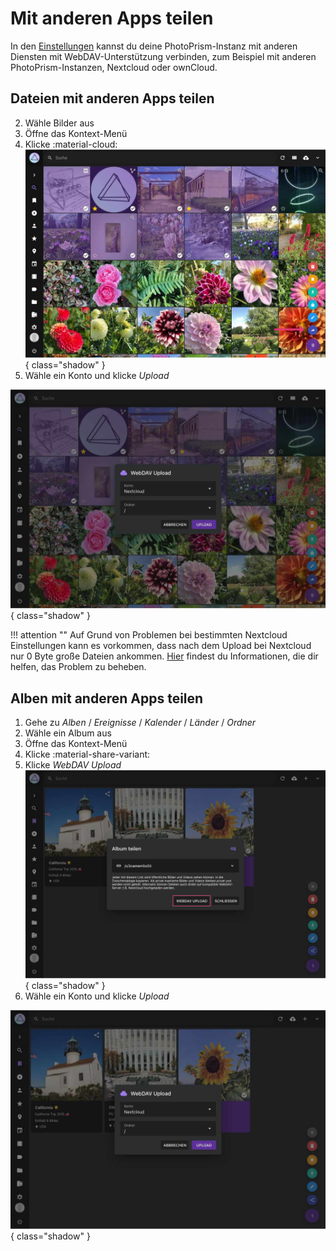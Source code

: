 # Mit anderen Apps teilen #

In den [Einstellungen](../settings/sync.md) kannst du deine PhotoPrism-Instanz mit anderen Diensten mit WebDAV-Unterstützung verbinden, zum Beispiel mit anderen PhotoPrism-Instanzen, Nextcloud oder ownCloud.

## Dateien mit anderen Apps teilen ##

2. Wähle Bilder aus
3. Öffne das Kontext-Menü
4. Klicke :material-cloud:
   ![Screenshot](img/services-photo-upload-1-2503-german.jpg){ class="shadow" }
5. Wähle ein Konto und klicke *Upload*

![Screenshot](img/services-photo-upload-2-2503-german.jpg){ class="shadow" }

!!! attention ""
    Auf Grund von Problemen bei bestimmten Nextcloud Einstellungen kann es vorkommen, dass nach dem Upload bei Nextcloud nur 0 Byte große Dateien ankommen.
    [Hier](https://github.com/photoprism/photoprism/issues/443) findest du Informationen, die dir helfen, das Problem zu beheben.

## Alben mit anderen Apps teilen ##

1. Gehe zu *Alben* / *Ereignisse* / *Kalender* / *Länder* / *Ordner*
2. Wähle ein Album aus
3. Öffne das Kontext-Menü
4. Klicke :material-share-variant:
5. Klicke *WebDAV Upload*
   ![Screenshot](img/services-album-upload-1-2503-german.jpg){ class="shadow" }
6. Wähle ein Konto und klicke *Upload*

![Screenshot](img/services-album-upload-2-2503-german.jpg){ class="shadow" }